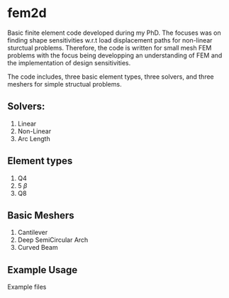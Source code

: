 # fem2d

Basic finite element code developed during my PhD. The focuses was on finding shape sensitivities w.r.t load displacement paths for non-linear sturctual problems. Therefore, the code is written for small mesh FEM problems with the focus being developping an understanding of FEM and the implementation of design sensitivities.

The code includes, three basic element types, three solvers, and three meshers for simple structual problems.

## Solvers:

1. Linear
2. Non-Linear
3. Arc Length

## Element types

1. Q4
2. 5 $\beta$
3. Q8

## Basic Meshers

1. Cantilever
2. Deep SemiCircular Arch
3. Curved Beam

## Example Usage

Example files

